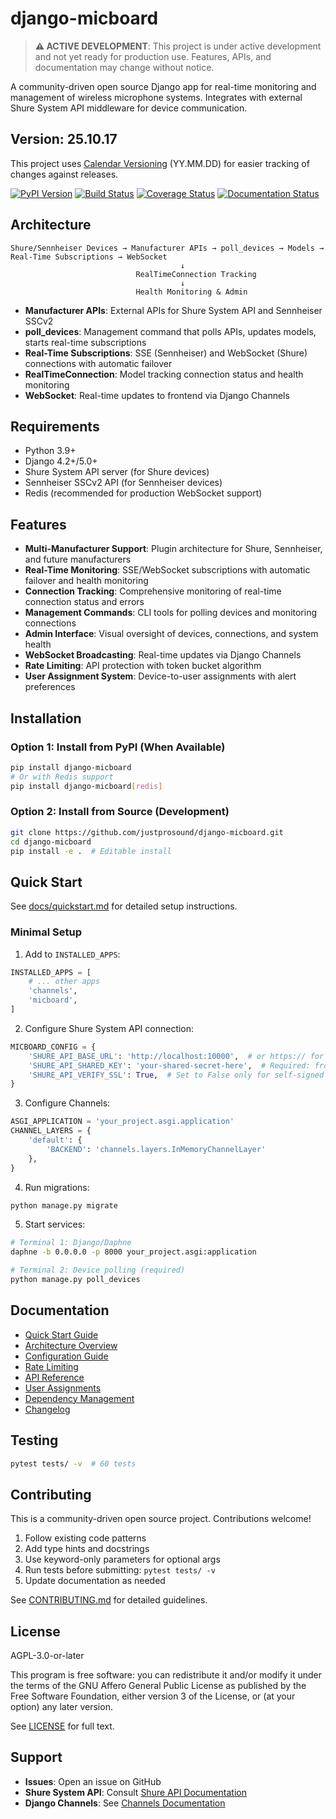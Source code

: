 # django-micboard

> **⚠️ ACTIVE DEVELOPMENT**: This project is under active development and not yet ready for production use. Features, APIs, and documentation may change without notice.

A community-driven open source Django app for real-time monitoring and management of wireless microphone systems. Integrates with external Shure System API middleware for device communication.

## Version: 25.10.17

This project uses [Calendar Versioning](https://calver.org/) (YY.MM.DD) for easier tracking of changes against releases.

[![PyPI Version](https://img.shields.io/pypi/v/django-micboard)](https://pypi.org/project/django-micboard/)
[![Build Status](https://github.com/justprosound/django-micboard/actions/workflows/ci.yml/badge.svg)](https://github.com/justprosound/django-micboard/actions)
[![Coverage Status](https://coveralls.io/repos/github/justprosound/django-micboard/badge.svg?branch=main)](https://coveralls.io/github/justprosound/django-micboard?branch=main)
[![Documentation Status](https://readthedocs.org/projects/django-micboard/badge/?version=latest)](https://django-micboard.readthedocs.io/en/latest/?badge=latest)

## Architecture

```
Shure/Sennheiser Devices → Manufacturer APIs → poll_devices → Models → Real-Time Subscriptions → WebSocket
                                      ↓
                            RealTimeConnection Tracking
                                      ↓
                            Health Monitoring & Admin
```

- **Manufacturer APIs**: External APIs for Shure System API and Sennheiser SSCv2
- **poll_devices**: Management command that polls APIs, updates models, starts real-time subscriptions
- **Real-Time Subscriptions**: SSE (Sennheiser) and WebSocket (Shure) connections with automatic failover
- **RealTimeConnection**: Model tracking connection status and health monitoring
- **WebSocket**: Real-time updates to frontend via Django Channels

## Requirements

- Python 3.9+
- Django 4.2+/5.0+
- Shure System API server (for Shure devices)
- Sennheiser SSCv2 API (for Sennheiser devices)
- Redis (recommended for production WebSocket support)

## Features

- **Multi-Manufacturer Support**: Plugin architecture for Shure, Sennheiser, and future manufacturers
- **Real-Time Monitoring**: SSE/WebSocket subscriptions with automatic failover and health monitoring
- **Connection Tracking**: Comprehensive monitoring of real-time connection status and errors
- **Management Commands**: CLI tools for polling devices and monitoring connections
- **Admin Interface**: Visual oversight of devices, connections, and system health
- **WebSocket Broadcasting**: Real-time updates via Django Channels
- **Rate Limiting**: API protection with token bucket algorithm
- **User Assignment System**: Device-to-user assignments with alert preferences

## Installation

### Option 1: Install from PyPI (When Available)

```bash
pip install django-micboard
# Or with Redis support
pip install django-micboard[redis]
```

### Option 2: Install from Source (Development)

```bash
git clone https://github.com/justprosound/django-micboard.git
cd django-micboard
pip install -e .  # Editable install
```

## Quick Start

See [docs/quickstart.md](docs/quickstart.md) for detailed setup instructions.

### Minimal Setup

1. Add to `INSTALLED_APPS`:
```python
INSTALLED_APPS = [
    # ... other apps
    'channels',
    'micboard',
]
```

2. Configure Shure System API connection:
```python
MICBOARD_CONFIG = {
    'SHURE_API_BASE_URL': 'http://localhost:10000',  # or https:// for SSL
    'SHURE_API_SHARED_KEY': 'your-shared-secret-here',  # Required: from Shure System API
    'SHURE_API_VERIFY_SSL': True,  # Set to False only for self-signed certificates
}
```

3. Configure Channels:
```python
ASGI_APPLICATION = 'your_project.asgi.application'
CHANNEL_LAYERS = {
    'default': {
        'BACKEND': 'channels.layers.InMemoryChannelLayer'
    },
}
```

4. Run migrations:
```bash
python manage.py migrate
```

5. Start services:
```bash
# Terminal 1: Django/Daphne
daphne -b 0.0.0.0 -p 8000 your_project.asgi:application

# Terminal 2: Device polling (required)
python manage.py poll_devices
```

## Documentation

- [Quick Start Guide](docs/quickstart.md)
- [Architecture Overview](docs/architecture.md)
- [Configuration Guide](docs/configuration.md)
- [Rate Limiting](docs/rate-limiting.md)
- [API Reference](docs/api-reference.md)
- [User Assignments](docs/user-assignments.md)
- [Dependency Management](docs/dependency-management.md)
- [Changelog](docs/changelog.md)

## Testing

```bash
pytest tests/ -v  # 60 tests
```

## Contributing

This is a community-driven open source project. Contributions welcome!

1. Follow existing code patterns
2. Add type hints and docstrings
3. Use keyword-only parameters for optional args
4. Run tests before submitting: `pytest tests/ -v`
5. Update documentation as needed

See [CONTRIBUTING.md](CONTRIBUTING.md) for detailed guidelines.

## License

AGPL-3.0-or-later

This program is free software: you can redistribute it and/or modify it under the terms of the GNU Affero General Public License as published by the Free Software Foundation, either version 3 of the License, or (at your option) any later version.

See [LICENSE](LICENSE) for full text.

## Support

- **Issues**: Open an issue on GitHub
- **Shure System API**: Consult [Shure API Documentation](https://shure.stoplight.io)
- **Django Channels**: See [Channels Documentation](https://channels.readthedocs.io/)

